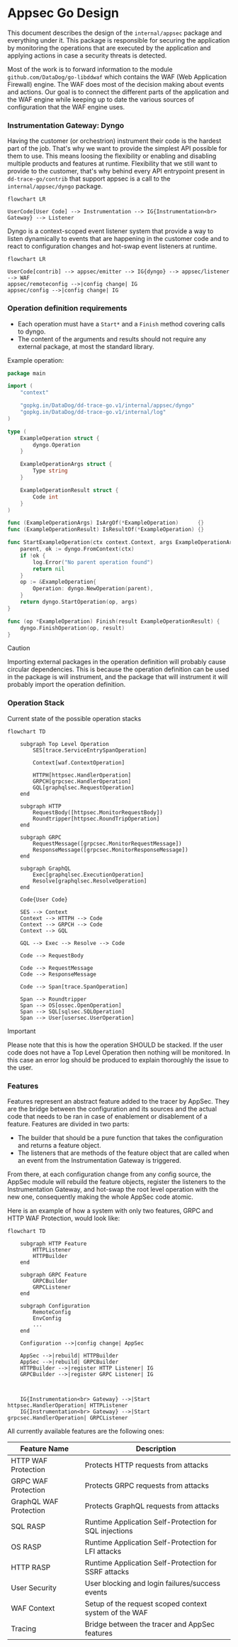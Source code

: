 # Appsec Go Design

This document describes the design of the `internal/appsec` package and everything under it. This package is responsible
for securing the application by monitoring the operations that are executed by the application and applying actions in
case a security threats is detected.

Most of the work is to forward information to the module `github.com/DataDog/go-libddwaf` which contains the WAF
(Web Application Firewall) engine. The WAF does most of the decision making about events and actions. Our goal is to
connect the different parts of the application and the WAF engine while keeping up to date the various sources of
configuration that the WAF engine uses.

### Instrumentation Gateway: Dyngo

Having the customer (or orchestrion) instrument their code is the hardest part of the job. That's why we want to provide
the simplest API possible for them to use. This means loosing the flexibility or enabling and disabling multiple
products and features at runtime. Flexibility that we still want to provide to the customer, that's why behind every
API entrypoint present in `dd-trace-go/contrib` that support appsec is a call to the `internal/appsec/dyngo` package.

```mermaid
flowchart LR

UserCode[User Code] --> Instrumentation --> IG{Instrumentation<br> Gateway} --> Listener
```

Dyngo is a context-scoped event listener system that provide a way to listen dynamically to events that are happening in
the customer code and to react to configuration changes and hot-swap event listeners at runtime.

```mermaid
flowchart LR

UserCode[contrib] --> appsec/emitter --> IG{dyngo} --> appsec/listener --> WAF
appsec/remoteconfig -->|config change| IG
appsec/config -->|config change| IG
```

### Operation definition requirements

* Each operation must have a `Start*` and a `Finish` method covering calls to dyngo.
* The content of the arguments and results should not require any external package, at most the standard library.

Example operation:

```go
package main

import (
	"context"

	"gopkg.in/DataDog/dd-trace-go.v1/internal/appsec/dyngo"
	"gopkg.in/DataDog/dd-trace-go.v1/internal/log"
)

type (
	ExampleOperation struct {
		dyngo.Operation
	}

	ExampleOperationArgs struct {
		Type string
	}

	ExampleOperationResult struct {
		Code int
	}
)

func (ExampleOperationArgs) IsArgOf(*ExampleOperation)      {}
func (ExampleOperationResult) IsResultOf(*ExampleOperation) {}

func StartExampleOperation(ctx context.Context, args ExampleOperationArgs) *ExampleOperation {
	parent, ok := dyngo.FromContext(ctx)
	if !ok {
		log.Error("No parent operation found")
		return nil
	}
	op := &ExampleOperation{
		Operation: dyngo.NewOperation(parent),
	}
	return dyngo.StartOperation(op, args)
}

func (op *ExampleOperation) Finish(result ExampleOperationResult) {
	dyngo.FinishOperation(op, result)
}
```

> [!CAUTION]
> Importing external packages in the operation definition will probably cause circular dependencies. This is because
> the operation definition can be used in the package is will instrument, and the package that will instrument it will
> probably import the operation definition.

### Operation Stack

Current state of the possible operation stacks

```mermaid
flowchart TD

    subgraph Top Level Operation
        SES[trace.ServiceEntrySpanOperation]

        Context[waf.ContextOperation]

        HTTPH[httpsec.HandlerOperation]
        GRPCH[grpcsec.HandlerOperation]
        GQL[graphqlsec.RequestOperation]
    end

    subgraph HTTP
        RequestBody([httpsec.MonitorRequestBody])
        Roundtripper[httpsec.RoundTripOperation]
    end

    subgraph GRPC
        RequestMessage([grpcsec.MonitorRequestMessage])
        ResponseMessage([grpcsec.MonitorResponseMessage])
    end

    subgraph GraphQL
        Exec[graphqlsec.ExecutionOperation]
        Resolve[graphqlsec.ResolveOperation]
    end

    Code{User Code}

    SES --> Context
    Context --> HTTPH --> Code
    Context --> GRPCH --> Code
    Context --> GQL

    GQL --> Exec --> Resolve --> Code

    Code --> RequestBody

    Code --> RequestMessage
    Code --> ResponseMessage

    Code --> Span[trace.SpanOperation]

    Span --> Roundtripper
    Span --> OS[ossec.OpenOperation]
    Span --> SQL[sqlsec.SQLOperation]
    Span --> User[usersec.UserOperation]
```

> [!IMPORTANT]
> Please note that this is how the operation SHOULD be stacked. If the user code does not have a Top Level Operation
> then nothing will be monitored. In this case an error log should be produced to explain thoroughly the issue to
> the user.

### Features

Features represent an abstract feature added to the tracer by AppSec. They are the bridge between the configuration and
its sources
and the actual code that needs to be ran in case of enablement or disablement of a feature. Features are divided in two
parts:

- The builder that should be a pure function that takes the configuration and returns a feature object.
- The listeners that are methods of the feature object that are called when an event from the Instrumentation Gateway is
  triggered.

From there, at each configuration change from any config source, the AppSec module will rebuild the feature objects,
register the listeners to the Instrumentation Gateway, and hot-swap the root level operation with the new one,
consequently making the whole AppSec code atomic.

Here is an example of how a system with only two features, GRPC and HTTP WAF Protection, would look like:

```mermaid
flowchart TD

    subgraph HTTP Feature
        HTTPListener
        HTTPBuilder
    end

    subgraph GRPC Feature
        GRPCBuilder
        GRPCListener
    end

    subgraph Configuration
        RemoteConfig
        EnvConfig
        ...
    end

    Configuration -->|config change| AppSec

    AppSec -->|rebuild| HTTPBuilder
    AppSec -->|rebuild| GRPCBuilder
    HTTPBuilder -->|register HTTP Listener| IG
    GRPCBuilder -->|register GRPC Listener| IG



    IG{Instrumentation<br> Gateway} -->|Start httpsec.HandlerOperation| HTTPListener
    IG{Instrumentation<br> Gateway} -->|Start grpcsec.HandlerOperation| GRPCListener
```

All currently available features are the following ones:

| Feature Name           | Description                                            |
|------------------------|--------------------------------------------------------|
| HTTP WAF Protection    | Protects HTTP requests from attacks                    |
| GRPC WAF Protection    | Protects GRPC requests from attacks                    |
| GraphQL WAF Protection | Protects GraphQL requests from attacks                 |
| SQL RASP               | Runtime Application Self-Protection for SQL injections |
| OS RASP                | Runtime Application Self-Protection for LFI attacks    |
| HTTP RASP              | Runtime Application Self-Protection for SSRF attacks   |
| User Security          | User blocking and login failures/success events        |
| WAF Context            | Setup of the request scoped context system of the WAF  |
| Tracing                | Bridge between the tracer and AppSec features          |
